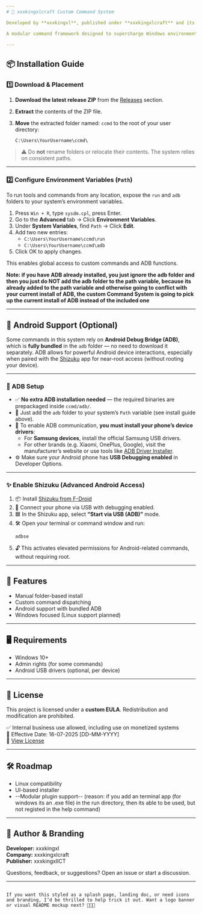 ```yaml
---
# 🚀 xxxkingxlcraft Custom Command System

Developed by **xxxkingxl**, published under **xxxkingxlcraft** and its sub-brand **xxxkingxlICT**.

A modular command framework designed to supercharge Windows environments with powerfull automation and optional Android device support via ADB — which is fully bundled. Free to use for personal and internal business systems (non-redistributable).

---
```


## 📦 Installation Guide

### 1️⃣ Download & Placement

1. **Download the latest release ZIP** from the [Releases](https://github.com/yourusername/yourrepo/releases) section.
2. **Extract** the contents of the ZIP file.
3. **Move** the extracted folder named: ``ccmd`` to the root of your user directory:

   ```
   C:\Users\YourUsername\ccmd\
   ```

> ⚠️ Do **not** rename folders or relocate their contents. The system relies on consistent paths.

---

### 2️⃣ Configure Environment Variables (`Path`)

To run tools and commands from any location, expose the `run` and `adb` folders to your system’s environment variables.

1. Press `Win + R`, type `sysdm.cpl`, press Enter.
2. Go to the **Advanced** tab → Click **Environment Variables**.
3. Under **System Variables**, find `Path` → Click **Edit**.
4. Add two new entries:
   - `C:\Users\YourUsername\ccmd\run`
   - `C:\Users\YourUsername\ccmd\adb`
5. Click OK to apply changes.

This enables global access to custom commands and ADB functions.

**Note: if you have ADB already installed, you just ignore the adb folder and then you just do NOT add the adb folder to the path variable, 
because its already added to the path variable and otherwise going to conflict with your current install of ADB, the custom Command System is going to pick up the current install of ADB instead of the included one**

---

## 📱 Android Support (Optional)

Some commands in this system rely on **Android Debug Bridge (ADB)**, which is **fully bundled** in the `adb` folder — no need to download it separately. ADB allows for powerful Android device interactions, especially when paired with the [Shizuku](https://shizuku.moe/) app for near-root access (without rooting your device).

---

### 🔧 ADB Setup

- ✅ **No extra ADB installation needed** — the required binaries are prepackaged inside `ccmd/adb/`.
- 📁 Just add the `adb` folder to your system’s `Path` variable (see install guide above).
- 📲 To enable ADB communication, **you must install your phone’s device drivers**:
  - For **Samsung devices**, install the official Samsung USB drivers.
  - For other brands (e.g. Xiaomi, OnePlus, Google), visit the manufacturer’s website or use tools like [ADB Driver Installer](https://adbdriver.com/).
- ⚙️ Make sure your Android phone has **USB Debugging enabled** in Developer Options.

---

### ✨ Enable Shizuku (Advanced Android Access)

1. 📦 Install [Shizuku from F-Droid](https://f-droid.org/en/packages/moe.shizuku.privileged.api/)
2. 🔌 Connect your phone via USB with debugging enabled.
3. 🟦 In the Shizuku app, select **“Start via USB (ADB)”** mode.
4. 🛠️ Open your terminal or command window and run:
   ```Your Terminal
   adbse
   ```
5. 🔓 This activates elevated permissions for Android-related commands, without requiring root.

---


## 🧰 Features

- Manual folder-based install
- Custom command dispatching
- Android support with bundled ADB
- Windows focused (Linux support planned)

---

## 🖥️ Requirements

- Windows 10+
- Admin rights (for some commands)
- Android USB drivers (optional, per device)

---

## 📄 License

This project is licensed under a **custom EULA**. Redistribution and modification are prohibited.

✅ Internal business use allowed, including use on monetized systems  
📅 Effective Date: 16-07-2025 [DD-MM-YYYY]  
📜 [View License](LICENSE.md)

---

## 🛠️ Roadmap

- Linux compatibility
- UI-based installer
- --Modular plugin support-- (reason: if you add an terminal app (for windows its an .exe file) in the run directory, then its able to be used, but not registed in the help command)

---

## 💬 Author & Branding

**Developer:** xxxkingxl  
**Company:** xxxkingxlcraft  
**Publisher:** xxxkingxlICT

Questions, feedback, or suggestions? Open an issue or start a discussion.

---
```

If you want this styled as a splash page, landing doc, or need icons and branding, I’d be thrilled to help trick it out. Want a logo banner or visual README mockup next? 🧑‍💻🔥
